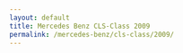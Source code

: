 ```yaml
---
layout: default
title: Mercedes Benz CLS-Class 2009
permalink: /mercedes-benz/cls-class/2009/
---
```

